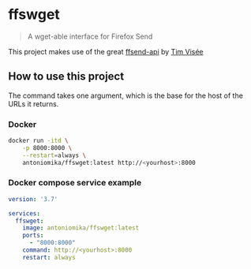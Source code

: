 # ffswget

> A wget-able interface for Firefox Send

This project makes use of the great [ffsend-api](https://gitlab.com/timvisee/ffsend-api) by [Tim Visée](https://timvisee.com/)

## How to use this project

The command takes one argument, which is the base for the host of the URLs it returns.

### Docker

```bash
docker run -itd \
    -p 8000:8000 \
    --restart=always \
    antoniomika/ffswget:latest http://<yourhost>:8000
```

### Docker compose service example

```yaml
version: '3.7'

services:
  ffswget:
    image: antoniomika/ffswget:latest
    ports:
      - "8000:8000"
    command: http://<yourhost>:8000
    restart: always
```
